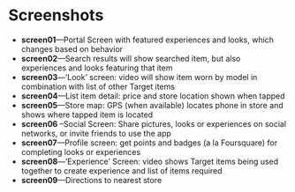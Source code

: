 # Screenshots
* <b>screen01</b>—Portal Screen with featured experiences and looks, which changes based on behavior
* <b>screen02</b>—Search results will show searched item, but also experiences and looks featuring that item
* <b>screen03</b>—‘Look’ screen: video will show item worn by model in combination with list of other Target items
* <b>screen04</b>—List item detail: price and store location shown when tapped
* <b>screen05</b>—Store map: GPS (when available) locates phone in store and shows where tapped item is located
* <b>screen06</b> –Social Screen: Share pictures, looks or experiences on social networks, or invite friends to use the app
* <b>screen07</b>—Profile screen: get points and badges (a la Foursquare) for completing looks or experiences
* <b>screen08</b>—‘Experience’ Screen: video shows Target items being used together to create experience and list of items required
* <b>screen09</b>—Directions to nearest store
